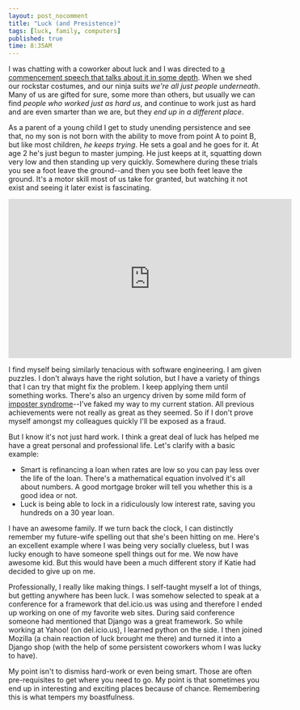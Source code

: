 ```yaml
---
layout: post_nocomment
title: "Luck (and Presistence)"
tags: [luck, family, computers]
published: true
time: 8:35AM
---
```

I was chatting with a coworker about luck and I was directed to
[a commencement speech that talks about it in some depth][1].  When we shed our
rockstar costumes, and our ninja suits *we're all just people underneath*.
Many of us are gifted for sure, some more than others, but usually we can find
*people who worked just as hard us*, and continue to work just as hard and are
even smarter
than we are, but they *end up in a different place*.

As a parent of a young child I get to study unending persistence and see that,
no my son is not born with the ability to move from point A to point B, but
like most children, *he keeps trying*.  He sets a goal and he goes for it.  At
age 2 he's just begun to master jumping.  He just keeps at it, squatting down
very low and then standing up very quickly.  Somewhere during these trials you
see a foot leave the ground--and then you see both feet leave the ground.  It's
a motor skill most of us take for granted, but watching it not exist and seeing
it later exist is fascinating.

<iframe width="560" height="315" src="http://www.youtube.com/embed/V6AOUfN9ST0" frameborder="0" allowfullscreen></iframe>

I find myself being similarly tenacious with software engineering.  I am given
puzzles.  I don't always have the right solution, but I have a variety of
things that I can try that might fix the problem.  I keep applying them until
something works.  There's also an urgency driven by some
mild form of [imposter syndrome][2]--I've faked my way to my current station.
All previous
achievements were not really as great as they seemed.  So if I don't prove
myself amongst my colleagues quickly I'll be exposed as a fraud.

But I know it's not just hard work.  I think a great deal of luck has helped me
have a great personal and professional life.  Let's clarify with a basic
example:

* Smart is refinancing a loan when rates are low so you can pay less over the
  life of the loan.  There's a mathematical equation involved it's all about
  numbers.  A good mortgage broker will tell you whether this is a good idea or
  not.
* Luck is being able to lock in a ridiculously low interest rate, saving you
  hundreds on a 30 year loan.

I have an awesome family.  If we turn back the clock, I can distinctly remember
my future-wife spelling out that she's been hitting on me.  Here's an excellent
example where I was being very socially clueless, but I was lucky enough to
have someone spell things out for me.  We now have awesome kid.  But this would
have been a much different story if Katie had decided to give up on me.

Professionally, I really like making things.  I self-taught myself a lot of
things, but getting anywhere has been luck.  I was somehow selected to speak at
a conference for a framework that del.icio.us was using and therefore I ended
up working on one of my favorite web sites.  During said conference someone had
mentioned that Django was a great framework.  So while working at Yahoo! (on
del.icio.us), I learned python on the side.  I then joined Mozilla (a chain
reaction of luck brought me there) and turned it into a Django shop (with the
help of some persistent coworkers whom I was lucky to have).

My point isn't to dismiss hard-work or even being smart.  Those are often
pre-requisites to get where you need to go.  My point is that sometimes you end
up in interesting and exciting places because of chance.  Remembering this is
what tempers my boastfulness.

[1]: http://www.youtube.com/watch?feature=player_embedded&v=CiQ_T5C3hIM#%21
[2]: http://www.banane.com/2012/07/03/the-imposter-syndrome-and-knowing-things/
